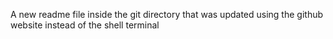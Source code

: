 A new readme file inside the git directory that was updated using the github website instead of the shell terminal
